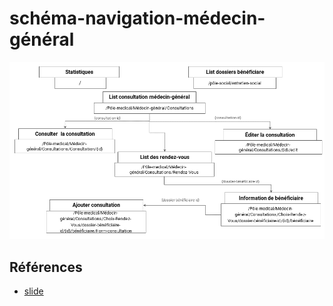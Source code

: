 # schéma-navigation-médecin-général


![schéma-navigation-médecin-général](./images/schéma-navigation-médecin-général.PNG)





## Références 

- [slide](https://docs.google.com/presentation/d/1gM1q4NC7YPde8EP8pNwlniCDmfwrXF75gD_aQJcLAr0/edit?usp=sharing)